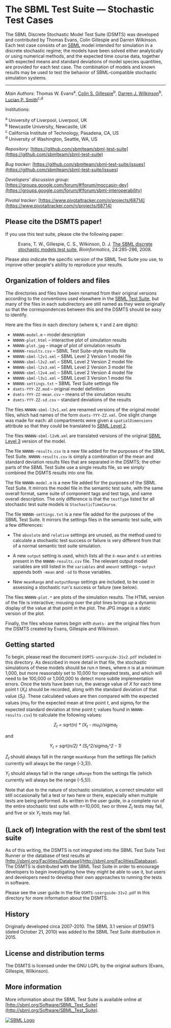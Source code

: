 The SBML Test Suite –– Stochastic Test Cases
============================================

The SBML Discrete Stochastic Model Test Suite (DSMTS) was developed and contributed by Thomas Evans, Colin Gillespie and Darren Wilkinson.  Each test case consists of an [SBML](http://sbml.org) model intended for simulation in a discrete stochastic regime; the models have been solved either analytically or using numerical methods, and the expected time course data, together with expected means and standard deviations of model species quantities, are provided for each test case.  The combination of models and known results may be used to test the behavior of SBML-compatible stochastic simulation systems.

----
*Main Authors*: Thomas W. Evans<sup>a</sup>, [Colin S. Gillespie](https://github.com/csgillespie)<sup>b</sup>, [Darren J. Wilkinson](https://github.com/darrenjw)<sup>b</sup>, [Lucian P. Smith](https://github.com/luciansmith)<sup>c,d</sup>

Institutions:

  <sup>a</sup> University of Liverpool, Liverpool, UK<br>
  <sup>b</sup> Newcastle University, Newcastle, UK<br>
  <sup>c</sup> California Institute of Technology, Pasadena, CA, US<br>
  <sup>d</sup> University of Washington, Seattle, WA, US<br>

*Repository*:   [https://github.com/sbmlteam/sbml-test-suite](https://github.com/sbmlteam/sbml-test-suite)

*Bug tracker*:   [https://github.com/sbmlteam/sbml-test-suite/issues](https://github.com/sbmlteam/sbml-test-suite/issues)

*Developers' discussion group*: [https://groups.google.com/forum/#!forum/moccasin-dev](https://groups.google.com/forum/#!forum/sbml-interoperability)

*Pivotal tracker*: [https://www.pivotaltracker.com/n/projects/68714](https://www.pivotaltracker.com/n/projects/68714)


Please cite the DSMTS paper!
----------------------------

If you use this test suite, please cite the following paper:

<dl>
<dd>
Evans, T. W., Gillespie, C. S., Wilkinson, D. J. <a href="http://bioinformatics.oxfordjournals.org/content/24/2/285">The SBML
discrete stochastic models test suite</a>, <i>Bioinformatics</i>, 24:285-286, 2008.
</dd>
</dl>

Please also indicate the specific version of the SBML Test Suite you
use, to improve other people's ability to reproduce your results.


Organization of folders and files
---------------------------------

The directories and files have been renamed from their original versions according to the conventions used elsewhere in the [SBML Test Suite](https://github.com/sbmlteam/sbml-test-suite), but many of the files in each subdirectory are still named as they were originally so that the correspondences between this and the DSMTS should be easy to identify.

Here are the files in each directory (where `N`, `Y` and `Z` are digits):

*  `NNNNN-model.m`          – model description
*  `NNNNN-plot.html`        – interactive plot of simulation results
*  `NNNNN-plot.jpg`         – image of plot of simulation results
*  `NNNNN-results.csv`      – SBML Test Suite-style results file
*  `NNNNN-sbml-l2v1.xml`    – SBML Level 2 Version 1 model file
*  `NNNNN-sbml-l2v2.xml`    – SBML Level 2 Version 2 model file
*  `NNNNN-sbml-l2v3.xml`    – SBML Level 2 Version 3 model file
*  `NNNNN-sbml-l2v4.xml`    – SBML Level 2 Version 4 model file
*  `NNNNN-sbml-l3v1.xml`    – SBML Level 3 Version 1 model file
*  `NNNNN-settings.txt`     – SBML Test Suite settings file
*  `dsmts-YYY-ZZ.mod`       – original model definition
*  `dsmts-YYY-ZZ-mean.csv`  – means of the simulation results
*  `dsmts-YYY-ZZ-sd.csv`    – standard deviations of the results

The files `NNNNN-sbml-l3v1.xml` are renamed versions of the original
model files, which had names of the form `dsmts-YYY-ZZ.xml`. One
slight change was made for each: all compartments were given a
`spatialDimensions` attribute so that they could be translated to [SBML
Level 2](http://sbml.org/Documents/Specifications#SBML_Level_2).

The files `NNNNN-sbml-l2vN.xml` are translated versions of the original [SBML Level 3](http://sbml.org/Documents/Specifications#SBML_Level_3) version of the model.

The file `NNNNN-results.csv` is a new file added for the purposes of the SBML Test Suite.  `NNNNN-results.csv` is simply a combination of the mean and standard deviation results files that are separated in the DSMTS; the other parts of the SBML Test Suite use a single results file, so we simply combined the DSMTS results into one file.

The file `NNNNN-model.m` is a new file added for the purposes of the SBML Test Suite.  It mirrors the model file in the semantic test suite, with the same overall format, same suite of component tags and test tags, and same overall description.  The only difference is that the `testType` listed for all stochastic test suite models is `StochasticTimeCourse`.

The file `NNNNN-settings.txt` is a new file added for the purposes of the SBML Test Suite.  It mirrors the settings files in the semantic test suite, with a few differences:

* The `absolute` and `relative` settings are unused, as the method used to calculate a stochastic test success or failure is very different from that of a normal semantic test suite simulation.

* A new `output` setting is used, which lists all the `X-mean` and `X-sd` entries present in the `NNNNN-results.csv` file.  The relevant output model variables are still listed in the `variables` and `amount` settings – `output` appends both `-mean` and `-sd` to those variables.

* New `meanRange` and `outputRange` settings are included, to be used in assessing a stochastic run's success or failure (see below).

The files `NNNNN-plot.*` are plots of the simulation results.  The HTML version of the file is interactive; mousing over the plot lines brings up a dynamic display of the value at that point in the plot.  The JPG image is a static version of the plot.

Finally, the files whose names begin with `dsmts-` are the original files from the DSMTS created by Evans, Gillespie and Wilkinson.


Getting started
---------------

To begin, please read the document `DSMTS-userguide-31v2.pdf` included in this directory.  As described in more detail in that file, the stochastic simulations of these models should be run <i>n</i> times, where <i>n</i> is at a minimum 1,000, but more reasonably set to 10,000 for repeated tests, and which will need to be 100,000 or 1,000,000 to detect more subtle implementation errors.  Once the tests have been run, the average value of <i>X</i> for each time point t (<i>X<sub>t</sub></i>) should be recorded, along with the standard deviation of that value (<i>S<sub>t</sub></i>).  These calculated values are then compared with the expected values (<i>mu<sub>t</sub></i> for the expected mean at time point <i>t</i>, and <i>sigma<sub>t</sub></i> for the expected standard deviation at time point <i>t</i>; values found in `NNNNN-results.csv`) to calculate the following values:

<p align="center">
<i>Z<sub>t</sub> = sqrt(n) * (X<sub>t</sub> - mu<sub>t</sub>)/sigma<sub>t</sub></i>
</p>

and

<p align="center">
<i>Y<sub>t</sub> = sqrt(n/2) * (S<sub>t</sub>^2/sigma<sub>t</sub>^2 - 1)</i>
</p>

<i>Z<sub>t</sub></i> should always fall in the range `meanRange` from the settings file (which currently will always be the range (-3,3)).

<i>Y<sub>t</sub></i> should always fall in the range `sdRange` from the settings file (which currently will always be the range (-5,5)).

Note that due to the nature of stochastic simulation, a correct simulator will still occasionally fail a test or two here or there, especially when multiple tests are being performed.  As written in the user guide, in a complete run of the entire stochastic test suite with <i>n</i>=10,000, two or three <i>Z<sub>t</sub></i> tests may fail, and five or six <i>Y<sub>t</sub></i> tests may fail.


(Lack of) Integration with the rest of the sbml test suite
----------------------------------------------------------

As of this writing, the DSMTS is not integrated into the SBML Test Suite Test Runner or the database of test results at [http://sbml.org/Facilities/Database](http://sbml.org/Facilities/Database).  The DSMTS is distributed with the SBML Test Suite in order to encourage developers to begin investigating how they might be able to use it, but users and developers need to develop their own approaches to running the tests in software.

Please see the user guide in the file `DSMTS-userguide-31v2.pdf` in
this directory for more information about the DSMTS.


History
-------

Originally developed circa 2007-2010.  The SBML 3.1 version of DSMTS (dated October 21, 2010) was added to the SBML Test Suite distribution in 2015.


License and distribution terms
------------------------------

The DSMTS is licensed under the GNU LGPL by the original authors
(Evans, Gillespie, Wilkinson).


More information
----------------

More information about the SBML Test Suite is available online at
[http://sbml.org/Software/SBML_Test_Suite](http://sbml.org/Software/SBML_Test_Suite).

[![SBML Logo](https://raw.githubusercontent.com/sbmlteam/sbml-test-suite/develop/src/misc/graphics-originals/Official-sbml-supported-70.jpg)](http://sbml.org)

